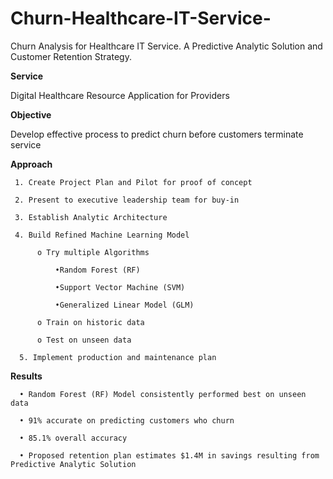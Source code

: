 # Churn-Healthcare-IT-Service-
Churn Analysis for Healthcare IT Service. A Predictive Analytic Solution and Customer Retention Strategy.

  **Service** 
  
  Digital Healthcare Resource Application for Providers
  
  **Objective** 
  
  Develop effective process to predict churn before customers terminate service
  
  **Approach**
  
     1. Create Project Plan and Pilot for proof of concept
     
     2. Present to executive leadership team for buy-in 
     
     3. Establish Analytic Architecture
     
     4. Build Refined Machine Learning Model
     
          o	Try multiple Algorithms
          
              •Random Forest (RF)
              
              •Support Vector Machine (SVM)
              
              •Generalized Linear Model (GLM)
              
          o	Train on historic data
          
          o	Test on unseen data
          
      5. Implement production and maintenance plan
      
**Results** 

      •	Random Forest (RF) Model consistently performed best on unseen data
      
      •	91% accurate on predicting customers who churn
      
      •	85.1% overall accuracy
      
      •	Proposed retention plan estimates $1.4M in savings resulting from Predictive Analytic Solution

